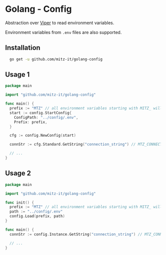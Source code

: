 # Golang - Config

Abstraction over [Viper](https://github.com/spf13/viper) to read environment variables.

Environment variables from `.env` files are also supported.

## Installation

```bash
  go get -u github.com/mitz-it/golang-config
```

## Usage 1

```go
package main

import "github.com/mitz-it/golang-config"

func main() {
  prefix := "MTZ" // all environment variables starting with MITZ_ will be loaded
  start := config.StartConfig{
    ConfigPath: "../config/.env",
    Prefix: prefix,
  }

  cfg := config.NewConfig(start)

  connStr := cfg.Standard.GetString("connection_string") // MTZ_CONNECTION_STRING

  // ...
}
```

## Usage 2

```go
package main

import "github.com/mitz-it/golang-config"

func init() {
  prefix := "MTZ" // all environment variables starting with MITZ_ will be loaded
  path := "../config/.env"
  config.Load(prefix, path)
}

func main() {
  connStr := config.Instance.GetString("connection_string") // MTZ_CONNECTION_STRING

  // ...
}
```
